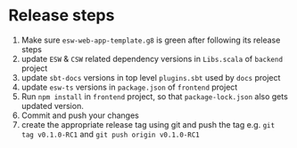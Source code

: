 
# Release steps

1. Make sure `esw-web-app-template.g8` is green after following its release steps
2. update `ESW` & `CSW` related dependency versions in `Libs.scala` of `backend` project 
3. update `sbt-docs` versions in top level `plugins.sbt` used by `docs` project
4. update `esw-ts` versions in `package.json` of `frontend` project
5. Run `npm install` in `frontend` project, so that `package-lock.json` also gets updated version.
6. Commit and push your changes
7. create the appropriate release tag using git and push the tag e.g. `git tag v0.1.0-RC1` and `git push origin v0.1.0-RC1`
